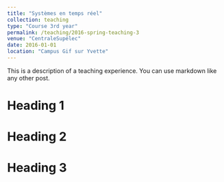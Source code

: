 ```yaml
---
title: "Systèmes en temps réel"
collection: teaching
type: "Course 3rd year"
permalink: /teaching/2016-spring-teaching-3
venue: "CentraleSupélec"
date: 2016-01-01
location: "Campus Gif sur Yvette"
---
```


This is a description of a teaching experience. You can use markdown like any other post.

Heading 1
======

Heading 2
======

Heading 3
======
